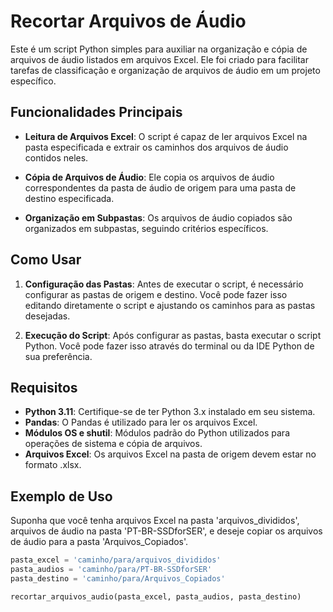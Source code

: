 # Recortar Arquivos de Áudio

Este é um script Python simples para auxiliar na organização e cópia de arquivos de áudio listados em arquivos Excel. Ele foi criado para facilitar tarefas de classificação e organização de arquivos de áudio em um projeto específico.

## Funcionalidades Principais

- **Leitura de Arquivos Excel**: O script é capaz de ler arquivos Excel na pasta especificada e extrair os caminhos dos arquivos de áudio contidos neles.

- **Cópia de Arquivos de Áudio**: Ele copia os arquivos de áudio correspondentes da pasta de áudio de origem para uma pasta de destino especificada.

- **Organização em Subpastas**: Os arquivos de áudio copiados são organizados em subpastas, seguindo critérios específicos.

## Como Usar

1. **Configuração das Pastas**: Antes de executar o script, é necessário configurar as pastas de origem e destino. Você pode fazer isso editando diretamente o script e ajustando os caminhos para as pastas desejadas.

2. **Execução do Script**: Após configurar as pastas, basta executar o script Python. Você pode fazer isso através do terminal ou da IDE Python de sua preferência.

## Requisitos

- **Python 3.11**: Certifique-se de ter Python 3.x instalado em seu sistema.
- **Pandas**: O Pandas é utilizado para ler os arquivos Excel.
- **Módulos OS e shutil**: Módulos padrão do Python utilizados para operações de sistema e cópia de arquivos.
- **Arquivos Excel**: Os arquivos Excel na pasta de origem devem estar no formato .xlsx.

## Exemplo de Uso

Suponha que você tenha arquivos Excel na pasta 'arquivos_divididos', arquivos de áudio na pasta 'PT-BR-SSDforSER', e deseje copiar os arquivos de áudio para a pasta 'Arquivos_Copiados'.

```python
pasta_excel = 'caminho/para/arquivos_divididos'
pasta_audios = 'caminho/para/PT-BR-SSDforSER'
pasta_destino = 'caminho/para/Arquivos_Copiados'

recortar_arquivos_audio(pasta_excel, pasta_audios, pasta_destino)
```
